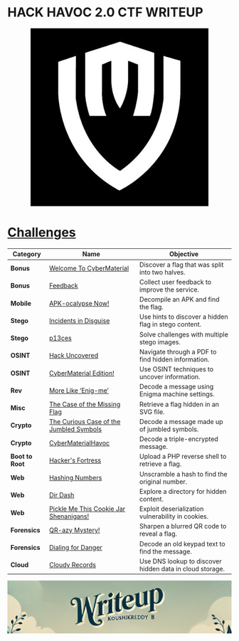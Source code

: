 # HACK HAVOC 2.0 CTF WRITEUP 

<p align='center'>
  <img src='CTF WriteUps/src/images/CM.jpg' alt="CTF">
</p>

# [__Challenges__](#challenges)
| Category  | Name                                                                 | Objective                                                     |
|-----------|----------------------------------------------------------------------|--------------------------------------------------------------|
| **Bonus** | [Welcome To CyberMaterial](CTF%20WriteUps/Welcome%20to%20CyberMaterial.md) | Discover a flag that was split into two halves.             |
| **Bonus** | [Feedback](CTF%20WriteUps/Feedback.md)                               | Collect user feedback to improve the service.               |
| **Mobile**| [APK-ocalypse Now!](CTF%20WriteUps/APK-ocalypse%20Now!.md)          | Decompile an APK and find the flag.                         |
| **Stego** | [Incidents in Disguise](CTF%20WriteUps/Incidents%20in%20Disguise.md) | Use hints to discover a hidden flag in stego content.      |
| **Stego** | [p13ces](CTF%20WriteUps/p13ces.md)                                   | Solve challenges with multiple stego images.                |
| **OSINT** | [Hack Uncovered](CTF%20WriteUps/Hack%20Uncovered.md)                | Navigate through a PDF to find hidden information.          |
| **OSINT** | [CyberMaterial Edition!](CTF%20WriteUps/CyberMaterial%20Edition!.md) | Use OSINT techniques to uncover information.                |
| **Rev**   | [More Like ‘Enig-me’](CTF%20WriteUps/More%20Like%20‘Enig-me’.md)    | Decode a message using Enigma machine settings.             |
| **Misc**  | [The Case of the Missing Flag](CTF%20WriteUps/The%20Case%20of%20the%20Missing%20Flag.md) | Retrieve a flag hidden in an SVG file.                      |
| **Crypto**| [The Curious Case of the Jumbled Symbols](CTF%20WriteUps/The%20Curious%20Case%20of%20the%20Jumbled%20Symbols.md) | Decode a message made up of jumbled symbols.                |
| **Crypto**| [CyberMaterialHavoc](CTF%20WriteUps/CyberMaterialHavoc.md)          | Decode a triple-encrypted message.                           |
| **Boot to Root**| [Hacker's Fortress](CTF%20WriteUps/Hacker's%20Fortress.md)       | Upload a PHP reverse shell to retrieve a flag.              |
| **Web**   | [Hashing Numbers](CTF%20WriteUps/Hashing%20Numbers.md)              | Unscramble a hash to find the original number.              |
| **Web**   | [Dir Dash](CTF%20WriteUps/Dir%20Dash.md)                            | Explore a directory for hidden content.                     |
| **Web**   | [Pickle Me This Cookie Jar Shenanigans!](CTF%20WriteUps/Pickle%20Me%20This%20Cookie%20Jar%20Shenanigans!.md) | Exploit deserialization vulnerability in cookies.           |
| **Forensics**| [QR-azy Mystery!](CTF%20WriteUps/QR-azy%20Mystery!.md)             | Sharpen a blurred QR code to reveal a flag.                 |
| **Forensics**| [Dialing for Danger](CTF%20WriteUps/Dialing%20for%20Danger.md)     | Decode an old keypad text to find the message.              |
| **Cloud** | [Cloudy Records](CTF%20WriteUps/Cloudy%20Records.md)                | Use DNS lookup to discover hidden data in cloud storage.    |


![CTF Writeup by KoushikReddyB](CTF%20WriteUps/src/images/Credits.png)

